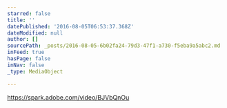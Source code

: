 ```yaml
---
starred: false
title: ''
datePublished: '2016-08-05T06:53:37.368Z'
dateModified: null
author: []
sourcePath: _posts/2016-08-05-6b02fa24-79d3-47f1-a730-f5eba9a5abc2.md
inFeed: true
hasPage: false
inNav: false
_type: MediaObject

---
```

https://spark.adobe.com/video/BJVbQnOu